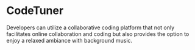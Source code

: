 # CodeTuner
 Developers can utilize a collaborative coding platform that not only facilitates online collaboration and coding but also provides the option to enjoy a relaxed ambiance with background music.
